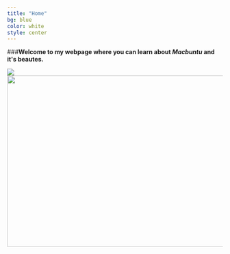 ```yaml
---
title: "Home"
bg: blue
color: white
style: center
---
```


###**Welcome to my webpage where you can learn about *Macbuntu* and it's beautes.**

<img src="http://upload.wikimedia.org/wikipedia/commons/a/af/Tux.png" align="left"> <img src="https://raw.githubusercontent.com/gentgjylbegu/gentgjylbegu.github.io/master/img/macbuntu.jpg" width="550" height="400">
